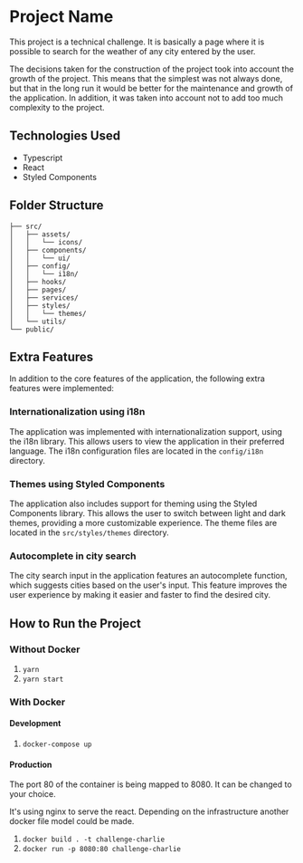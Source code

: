 

# Project Name

This project is a technical challenge. It is basically a page where it is possible to search for the weather of any city entered by the user.

The decisions taken for the construction of the project took into account the growth of the project. This means that the simplest was not always done, but that in the long run it would be better for the maintenance and growth of the application. In addition, it was taken into account not to add too much complexity to the project.

## Technologies Used

- Typescript
- React
- Styled Components

## Folder Structure

```
├── src/
│   ├── assets/
│   │   └── icons/
│   ├── components/
│   │   └── ui/
│   ├── config/
│   │   └── i18n/
│   ├── hooks/
│   ├── pages/
│   ├── services/
│   ├── styles/
│   │   └── themes/
│   └── utils/
└── public/
```

## Extra Features

In addition to the core features of the application, the following extra features were implemented:

### Internationalization using i18n

The application was implemented with internationalization support, using the i18n library. This allows users to view the application in their preferred language. The i18n configuration files are located in the `config/i18n` directory.

### Themes using Styled Components

The application also includes support for theming using the Styled Components library. This allows the user to switch between light and dark themes, providing a more customizable experience. The theme files are located in the `src/styles/themes` directory.

### Autocomplete in city search

The city search input in the application features an autocomplete function, which suggests cities based on the user's input. This feature improves the user experience by making it easier and faster to find the desired city.



## How to Run the Project

### Without Docker

1. `yarn`
1. `yarn start`

### With Docker

#### Development
1. `docker-compose up`

#### Production
The port 80 of the container is being mapped to 8080. It can be changed to your choice.

It's using nginx to serve the react. Depending on the infrastructure another docker file model could be made.
1. `docker build . -t challenge-charlie`
1. `docker run -p 8080:80 challenge-charlie`
